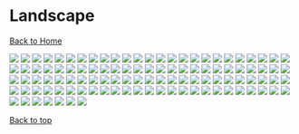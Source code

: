 # Landscape

[Back to Home](https://github.com/RickyFoots/Wallpapers/tree/main)

</h1>

<img src="https://github.com/RickyFoots/Wallpapers/blob/main/Collection/Digital Art/Landscape/00111.png">

<img src="https://github.com/RickyFoots/Wallpapers/blob/main/Collection/Digital Art/Landscape/00280.png">

<img src="https://github.com/RickyFoots/Wallpapers/blob/main/Collection/Digital Art/Landscape/00294.png">

<img src="https://github.com/RickyFoots/Wallpapers/blob/main/Collection/Digital Art/Landscape/01.jpg">

<img src="https://github.com/RickyFoots/Wallpapers/blob/main/Collection/Digital Art/Landscape/02.jpg">

<img src="https://github.com/RickyFoots/Wallpapers/blob/main/Collection/Digital Art/Landscape/03.jpg">

<img src="https://github.com/RickyFoots/Wallpapers/blob/main/Collection/Digital Art/Landscape/04.jpg">

<img src="https://github.com/RickyFoots/Wallpapers/blob/main/Collection/Digital Art/Landscape/05.jpg">

<img src="https://github.com/RickyFoots/Wallpapers/blob/main/Collection/Digital Art/Landscape/06.jpg">

<img src="https://github.com/RickyFoots/Wallpapers/blob/main/Collection/Digital Art/Landscape/07.jpg">

<img src="https://github.com/RickyFoots/Wallpapers/blob/main/Collection/Digital Art/Landscape/08.png">

<img src="https://github.com/RickyFoots/Wallpapers/blob/main/Collection/Digital Art/Landscape/10.jpg">

<img src="https://github.com/RickyFoots/Wallpapers/blob/main/Collection/Digital Art/Landscape/12.jpg">

<img src="https://github.com/RickyFoots/Wallpapers/blob/main/Collection/Digital Art/Landscape/13.jpg">

<img src="https://github.com/RickyFoots/Wallpapers/blob/main/Collection/Digital Art/Landscape/14 - M5yq3il.jpg">

<img src="https://github.com/RickyFoots/Wallpapers/blob/main/Collection/Digital Art/Landscape/15.jpg">

<img src="https://github.com/RickyFoots/Wallpapers/blob/main/Collection/Digital Art/Landscape/16.jpg">

<img src="https://github.com/RickyFoots/Wallpapers/blob/main/Collection/Digital Art/Landscape/17.jpg">

<img src="https://github.com/RickyFoots/Wallpapers/blob/main/Collection/Digital Art/Landscape/18.jpg">

<img src="https://github.com/RickyFoots/Wallpapers/blob/main/Collection/Digital Art/Landscape/180-1806618_anime-landscape-scenery-clouds-stars-buildings-anime-landscape.jpg">

<img src="https://github.com/RickyFoots/Wallpapers/blob/main/Collection/Digital Art/Landscape/19.jpg">

<img src="https://github.com/RickyFoots/Wallpapers/blob/main/Collection/Digital Art/Landscape/1okwkjy3l3l71.png">

<img src="https://github.com/RickyFoots/Wallpapers/blob/main/Collection/Digital Art/Landscape/20.jpg">

<img src="https://github.com/RickyFoots/Wallpapers/blob/main/Collection/Digital Art/Landscape/20220329_2038_GGAC_Discovery_Station_NO.1——_Explorer”.jpg">

<img src="https://github.com/RickyFoots/Wallpapers/blob/main/Collection/Digital Art/Landscape/20220407_1454_Como_Lighthouse_02__Backgrounds_For_Animation_Course.jpg">

<img src="https://github.com/RickyFoots/Wallpapers/blob/main/Collection/Digital Art/Landscape/20220416_1756_Japan.jpg">

<img src="https://github.com/RickyFoots/Wallpapers/blob/main/Collection/Digital Art/Landscape/20220605_2252_The_Last_Great_Ahamkara.jpg">

<img src="https://github.com/RickyFoots/Wallpapers/blob/main/Collection/Digital Art/Landscape/21.jpg">

<img src="https://github.com/RickyFoots/Wallpapers/blob/main/Collection/Digital Art/Landscape/23.jpg">

<img src="https://github.com/RickyFoots/Wallpapers/blob/main/Collection/Digital Art/Landscape/24.jpg">

<img src="https://github.com/RickyFoots/Wallpapers/blob/main/Collection/Digital Art/Landscape/25.jpg">

<img src="https://github.com/RickyFoots/Wallpapers/blob/main/Collection/Digital Art/Landscape/26.jpg">

<img src="https://github.com/RickyFoots/Wallpapers/blob/main/Collection/Digital Art/Landscape/27.jpg">

<img src="https://github.com/RickyFoots/Wallpapers/blob/main/Collection/Digital Art/Landscape/28.jpg">

<img src="https://github.com/RickyFoots/Wallpapers/blob/main/Collection/Digital Art/Landscape/29.jpg">

<img src="https://github.com/RickyFoots/Wallpapers/blob/main/Collection/Digital Art/Landscape/30.jpg">

<img src="https://github.com/RickyFoots/Wallpapers/blob/main/Collection/Digital Art/Landscape/31.jpg">

<img src="https://github.com/RickyFoots/Wallpapers/blob/main/Collection/Digital Art/Landscape/32 - Es9om0f.jpg">

<img src="https://github.com/RickyFoots/Wallpapers/blob/main/Collection/Digital Art/Landscape/32.jpg">

<img src="https://github.com/RickyFoots/Wallpapers/blob/main/Collection/Digital Art/Landscape/34.jpg">

<img src="https://github.com/RickyFoots/Wallpapers/blob/main/Collection/Digital Art/Landscape/3ckrn0p4n3l71.png">

<img src="https://github.com/RickyFoots/Wallpapers/blob/main/Collection/Digital Art/Landscape/3lnurbwbfwk71.png">

<img src="https://github.com/RickyFoots/Wallpapers/blob/main/Collection/Digital Art/Landscape/3lqIfoS.jpeg">

<img src="https://github.com/RickyFoots/Wallpapers/blob/main/Collection/Digital Art/Landscape/45 - HicaAQx.jpg">

<img src="https://github.com/RickyFoots/Wallpapers/blob/main/Collection/Digital Art/Landscape/4MHOMvU.jpeg">

<img src="https://github.com/RickyFoots/Wallpapers/blob/main/Collection/Digital Art/Landscape/4c3705a.jpg">

<img src="https://github.com/RickyFoots/Wallpapers/blob/main/Collection/Digital Art/Landscape/4irtiy2f2uk71.png">

<img src="https://github.com/RickyFoots/Wallpapers/blob/main/Collection/Digital Art/Landscape/5VUhtaY.jpeg">

<img src="https://github.com/RickyFoots/Wallpapers/blob/main/Collection/Digital Art/Landscape/5fvdkmet39j71.png">

<img src="https://github.com/RickyFoots/Wallpapers/blob/main/Collection/Digital Art/Landscape/5sbmcohm1uk71.png">

<img src="https://github.com/RickyFoots/Wallpapers/blob/main/Collection/Digital Art/Landscape/64 - BGCZjJA.jpg">

<img src="https://github.com/RickyFoots/Wallpapers/blob/main/Collection/Digital Art/Landscape/65.jpg">

<img src="https://github.com/RickyFoots/Wallpapers/blob/main/Collection/Digital Art/Landscape/76 - p4TIlyS.jpg">

<img src="https://github.com/RickyFoots/Wallpapers/blob/main/Collection/Digital Art/Landscape/Architecture.jpg">

<img src="https://github.com/RickyFoots/Wallpapers/blob/main/Collection/Digital Art/Landscape/Cityscape.jpg">

<img src="https://github.com/RickyFoots/Wallpapers/blob/main/Collection/Digital Art/Landscape/Daily_Sketches.jpg">

<img src="https://github.com/RickyFoots/Wallpapers/blob/main/Collection/Digital Art/Landscape/Electronic_Sample_96-calm-night.png">

<img src="https://github.com/RickyFoots/Wallpapers/blob/main/Collection/Digital Art/Landscape/Feudal_Japan.jpg">

<img src="https://github.com/RickyFoots/Wallpapers/blob/main/Collection/Digital Art/Landscape/IuX3mgo.jpeg">

<img src="https://github.com/RickyFoots/Wallpapers/blob/main/Collection/Digital Art/Landscape/Japan_Night.jpg">

<img src="https://github.com/RickyFoots/Wallpapers/blob/main/Collection/Digital Art/Landscape/MountainScape.png">

<img src="https://github.com/RickyFoots/Wallpapers/blob/main/Collection/Digital Art/Landscape/Sunset.jpeg">

<img src="https://github.com/RickyFoots/Wallpapers/blob/main/Collection/Digital Art/Landscape/aesthetic2.jpg">

<img src="https://github.com/RickyFoots/Wallpapers/blob/main/Collection/Digital Art/Landscape/chrisostrowski-the-esteemed-palace-light.jpg">

<img src="https://github.com/RickyFoots/Wallpapers/blob/main/Collection/Digital Art/Landscape/chrisostrowski-the-esteemed-palace.jpg">

<img src="https://github.com/RickyFoots/Wallpapers/blob/main/Collection/Digital Art/Landscape/comfy-home.jpg">

<img src="https://github.com/RickyFoots/Wallpapers/blob/main/Collection/Digital Art/Landscape/country-sun.jpeg">

<img src="https://github.com/RickyFoots/Wallpapers/blob/main/Collection/Digital Art/Landscape/denis-istomin-listen-to-your-heart.jpg">

<img src="https://github.com/RickyFoots/Wallpapers/blob/main/Collection/Digital Art/Landscape/denis-istomin-midnight-gazing.png">

<img src="https://github.com/RickyFoots/Wallpapers/blob/main/Collection/Digital Art/Landscape/ferdinand-ladera-rice-terraces.jpg">

<img src="https://github.com/RickyFoots/Wallpapers/blob/main/Collection/Digital Art/Landscape/gavryl-cozy-night.jpg">

<img src="https://github.com/RickyFoots/Wallpapers/blob/main/Collection/Digital Art/Landscape/glowy-night-river-mountains.jpg">

<img src="https://github.com/RickyFoots/Wallpapers/blob/main/Collection/Digital Art/Landscape/gustavo-arteaga-ancient-tree-shrine.png">

<img src="https://github.com/RickyFoots/Wallpapers/blob/main/Collection/Digital Art/Landscape/hiroshi-nagai-shop.png">

<img src="https://github.com/RickyFoots/Wallpapers/blob/main/Collection/Digital Art/Landscape/howard-chen-mao-mao-forest-campsite.jpg">

<img src="https://github.com/RickyFoots/Wallpapers/blob/main/Collection/Digital Art/Landscape/hugobarretcastan-house-in-forest.jpg">

<img src="https://github.com/RickyFoots/Wallpapers/blob/main/Collection/Digital Art/Landscape/ign_sun-garden.png">

<img src="https://github.com/RickyFoots/Wallpapers/blob/main/Collection/Digital Art/Landscape/itspatra-trailer-in-yosemite.png">

<img src="https://github.com/RickyFoots/Wallpapers/blob/main/Collection/Digital Art/Landscape/japan3.jpg">

<img src="https://github.com/RickyFoots/Wallpapers/blob/main/Collection/Digital Art/Landscape/japan_torii.png">

<img src="https://github.com/RickyFoots/Wallpapers/blob/main/Collection/Digital Art/Landscape/joeyjazz-dreams-in-pastel.jpg">

<img src="https://github.com/RickyFoots/Wallpapers/blob/main/Collection/Digital Art/Landscape/joeyjazz-sp-highrise.jpg">

<img src="https://github.com/RickyFoots/Wallpapers/blob/main/Collection/Digital Art/Landscape/joeyjazz-timeless.jpg">

<img src="https://github.com/RickyFoots/Wallpapers/blob/main/Collection/Digital Art/Landscape/jonadinges-getaway.png">

<img src="https://github.com/RickyFoots/Wallpapers/blob/main/Collection/Digital Art/Landscape/junhyuk-lim-acoolrocket-tree-of-life-edit.png">

<img src="https://github.com/RickyFoots/Wallpapers/blob/main/Collection/Digital Art/Landscape/krzysztof-kowalik-0jFvy_7-pR8-unsplash.jpg">

<img src="https://github.com/RickyFoots/Wallpapers/blob/main/Collection/Digital Art/Landscape/kuldarleement-stellar-collision.jpg">

<img src="https://github.com/RickyFoots/Wallpapers/blob/main/Collection/Digital Art/Landscape/lighthouse.jpg">

<img src="https://github.com/RickyFoots/Wallpapers/blob/main/Collection/Digital Art/Landscape/minimal-16.jpg">

<img src="https://github.com/RickyFoots/Wallpapers/blob/main/Collection/Digital Art/Landscape/mountainscape.jpg">

<img src="https://github.com/RickyFoots/Wallpapers/blob/main/Collection/Digital Art/Landscape/night_breeze.png">

<img src="https://github.com/RickyFoots/Wallpapers/blob/main/Collection/Digital Art/Landscape/night_of_red_by_xmrfel_dfuinu2.jpg">

<img src="https://github.com/RickyFoots/Wallpapers/blob/main/Collection/Digital Art/Landscape/normieboy96-cherry-blossom.jpg">

<img src="https://github.com/RickyFoots/Wallpapers/blob/main/Collection/Digital Art/Landscape/pink-moon.jpg">

<img src="https://github.com/RickyFoots/Wallpapers/blob/main/Collection/Digital Art/Landscape/pop-japan.png">

<img src="https://github.com/RickyFoots/Wallpapers/blob/main/Collection/Digital Art/Landscape/roboturtle_-purple-sky.jpg">

<img src="https://github.com/RickyFoots/Wallpapers/blob/main/Collection/Digital Art/Landscape/sailing-calm-2560×1440.jpg">

<img src="https://github.com/RickyFoots/Wallpapers/blob/main/Collection/Digital Art/Landscape/saturn-rings.jpg">

<img src="https://github.com/RickyFoots/Wallpapers/blob/main/Collection/Digital Art/Landscape/sky-city-scenery-horizon-landscape-anime-4k-wallpaper-5120x2160.jpg">

<img src="https://github.com/RickyFoots/Wallpapers/blob/main/Collection/Digital Art/Landscape/surendra-rajawat-island-in-the-sky.jpg">

<img src="https://github.com/RickyFoots/Wallpapers/blob/main/Collection/Digital Art/Landscape/tyler-smith-blue-lagoon-port.jpg">

<img src="https://github.com/RickyFoots/Wallpapers/blob/main/Collection/Digital Art/Landscape/wallhaven-85rw5o_1920x1080.png">

<img src="https://github.com/RickyFoots/Wallpapers/blob/main/Collection/Digital Art/Landscape/wallhaven-jxle5w.png">

<img src="https://github.com/RickyFoots/Wallpapers/blob/main/Collection/Digital Art/Landscape/wallhaven-x67oxo.png">

<img src="https://github.com/RickyFoots/Wallpapers/blob/main/Collection/Digital Art/Landscape/woman-by-sea.png">

<img src="https://github.com/RickyFoots/Wallpapers/blob/main/Collection/Digital Art/Landscape/Cloudsday.jpg">

<img src="https://github.com/RickyFoots/Wallpapers/blob/main/Collection/Digital Art/Landscape/ismail-inceoglu-thinnest-crescent-moon.jpeg">

[Back to top](#Top)